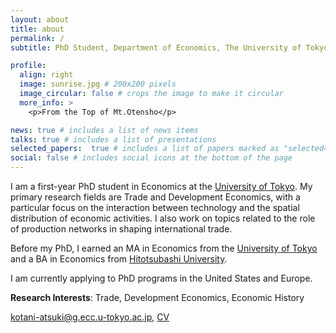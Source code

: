 ```yaml
---
layout: about
title: about
permalink: /
subtitle: PhD Student, Department of Economics, The University of Tokyo

profile:
  align: right
  image: sunrise.jpg # 200x200 pixels
  image_circular: false # crops the image to make it circular
  more_info: >
    <p>From the Top of Mt.Otensho</p>

news: true # includes a list of news items
talks: true # includes a list of presentations
selected_papers:  true # includes a list of papers marked as "selected={true}"
social: false # includes social icons at the bottom of the page
---
```


I am a first-year PhD student in Economics at the [University of Tokyo](https://www.e.u-tokyo.ac.jp/index-e.html). My primary research fields are Trade and Development Economics, with a particular focus on the interaction between technology and the spatial distribution of economic activities. I also work on topics related to the role of production networks in shaping international trade.

Before my PhD, I earned an MA in Economics from the [University of Tokyo](https://www.e.u-tokyo.ac.jp/index-e.html) and a BA in Economics from [Hitotsubashi University](https://www.econ.hit-u.ac.jp/eng/).

I am currently applying to PhD programs in the United States and Europe.

**Research Interests**: Trade, Development Economics, Economic History

[kotani-atsuki@g.ecc.u-tokyo.ac.jp](mailto:kotani-atsuki@g.ecc.u-tokyo.ac.jp), [CV](assets/pdf/CV_AtsukiKotani.pdf)

<!-- Write your biography here. Tell the world about yourself. Link to your favorite [subreddit](http://reddit.com). You can put a picture in, too. The code is already in, just name your picture `prof_pic.jpg` and put it in the `img/` folder.

Put your address / P.O. box / other info right below your picture. You can also disable any of these elements by editing `profile` property of the YAML header of your `_pages/about.md`. Edit `_bibliography/papers.bib` and Jekyll will render your [publications page](/al-folio/publications/) automatically.

Link to your social media connections, too. This theme is set up to use [Font Awesome icons](https://fontawesome.com/) and [Academicons](https://jpswalsh.github.io/academicons/), like the ones below. Add your Facebook, Twitter, LinkedIn, Google Scholar, or just disable all of them. -->
